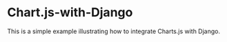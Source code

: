 # Chart.js-with-Django

This is a simple example illustrating how to integrate Charts.js with Django.
